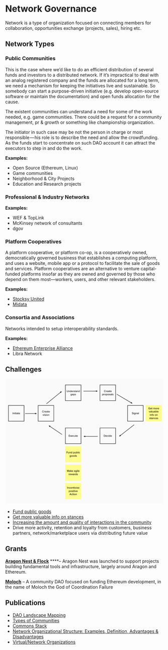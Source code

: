 # Network Governance

Network is a type of organization focused on connecting members for collaboration, opportunities exchange \(projects, sales\), hiring etc.

## Network Types

### Public Communities

This is the case where we’d like to do an efficient distribution of several funds and investors to a distributed network. If it’s impractical to deal with an analog registered company and the funds are allocated for a long term, we need a mechanism for keeping the initiatives live and sustainable. So somebody can start a purpose-driven initiative \(e.g. develop open-source software or maintain the documentation\) and open funds allocation for the cause.

The existent communities can understand a need for some of the work needed, e.g. game communities. There could be a request for a community management, pr & growth or something like championship organization.

The initiator in such case may be not the person in charge or most responsible — his role is to describe the need and allow the crowdfunding. As the funds start to concentrate on such DAO account it can attract the executors to step in and do the work.

**Examples:**

* Open Source \(Ethereum, Linux\)
* Game communities
* Neighborhood & City Projects
* Education and Research projects

### Professional & Industry Networks

**Examples:**

* WEF & TopLink
* McKinsey network of consultants
* dgov

### Platform Cooperatives

A platform cooperative, or platform co-op, is a cooperatively owned, democratically governed business that establishes a computing platform, and uses a website, mobile app or a protocol to facilitate the sale of goods and services. Platform cooperatives are an alternative to venture capital-funded platforms insofar as they are owned and governed by those who depend on them most—workers, users, and other relevant stakeholders.

**Examples:**

* [Stocksy United](https://en.wikipedia.org/wiki/Stocksy_United)
* [Midata](https://www.midata.coop/)

### Consortia and Associations

Networks intended to setup interoperability standards.

**Examples:**

* [Ethereum Enterprise Alliance](https://entethalliance.org/)
* Libra Network

## Challenges

![](../../.gitbook/assets/image%20%2818%29.png)

* [Fund public goods](funding-public-goods.md)
* [Get more valuable info on stances](ethereum-governance-signals.md)
* [Increasing the amount and quality of interactions in the community](increasing-the-amount-and-quality-of-interactions-in-the-community.md)
* Drive more activity, retention and loyalty from customers, business partners, network/marketplace users via distributing future value

## Grants

[**Aragon Nest & Flock**](https://github.com/aragon/nest) ****– Aragon Nest was launched to support projects building fundamental tools and infrastructure, largely around Aragon and Ethereum.

[**Moloch**](https://molochdao.com/) – A community DAO focused on funding Ethereum development, in the name of Moloch the God of Coordination Failure

## Publications

* [DAO Landscape Mapping](https://mapping.daolandscape.today/)
* [Types of Communities](http://www.feverbee.com/wp-content/uploads/2010/11/TypesofCommunities.pdf)
* [Commons Stack](https://commons-stack.gitbook.io/wiki/)
* [Network Organizational Structure: Examples, Definition, Advantages & Disadvantages](https://advergize.com/business/network-organizational-structure-examples-definition-advantages-disadvantages/)
* [Virtual/Network Organizations](http://www.analytictech.com/mb021/virtual.htm)

